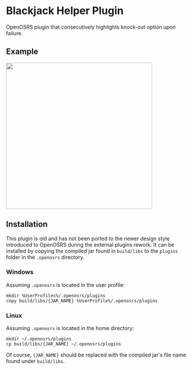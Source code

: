 # Blackjack Helper Plugin
OpenOSRS plugin that consecutively highlights knock-out option upon failure.

## Example
<img src="/example.gif?raw=true" width="400px">

## Installation
This plugin is old and has not been ported to the newer design style introduced to OpenOSRS during the external plugins rework. It can be installed by copying the compiled jar found in `build/libs` to the `plugins` folder in the `.openosrs` directory.
### Windows
Assuming `.openosrs` is located in the user profile:
```
mkdir %UserProfiles%/.openosrs/plugins
copy build/libs/{JAR_NAME} %UserProfile%/.openosrs/plugins
```

### Linux
Assuming `.openosrs` is located in the home directory:
```
mkdir ~/.openosrs/plugins
cp build/libs/{JAR_NAME} ~/.openosrs/plugins
```

Of course, `{JAR_NAME}` should be replaced with the compiled jar's file name found under `build/libs`.